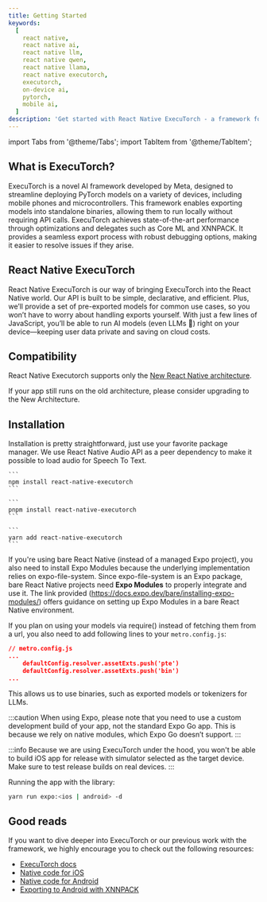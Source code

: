 ```yaml
---
title: Getting Started
keywords:
  [
    react native,
    react native ai,
    react native llm,
    react native qwen,
    react native llama,
    react native executorch,
    executorch,
    on-device ai,
    pytorch,
    mobile ai,
  ]
description: 'Get started with React Native ExecuTorch - a framework for running AI models on-device in your React Native applications.'
---
```


import Tabs from '@theme/Tabs';
import TabItem from '@theme/TabItem';

## What is ExecuTorch?

ExecuTorch is a novel AI framework developed by Meta, designed to streamline deploying PyTorch models on a variety of devices, including mobile phones and microcontrollers. This framework enables exporting models into standalone binaries, allowing them to run locally without requiring API calls. ExecuTorch achieves state-of-the-art performance through optimizations and delegates such as Core ML and XNNPACK. It provides a seamless export process with robust debugging options, making it easier to resolve issues if they arise.

## React Native ExecuTorch

React Native ExecuTorch is our way of bringing ExecuTorch into the React Native world. Our API is built to be simple, declarative, and efficient. Plus, we’ll provide a set of pre-exported models for common use cases, so you won’t have to worry about handling exports yourself. With just a few lines of JavaScript, you’ll be able to run AI models (even LLMs 👀) right on your device—keeping user data private and saving on cloud costs.

## Compatibility

React Native Executorch supports only the [New React Native architecture](https://reactnative.dev/architecture/landing-page).

If your app still runs on the old architecture, please consider upgrading to the New Architecture.

## Installation

Installation is pretty straightforward, just use your favorite package manager. We use React Native Audio API as a peer dependency to make it possible to load audio for Speech To Text.

<Tabs>
  <TabItem value="npm" label="NPM">

    ```
    npm install react-native-executorch
    ```

  </TabItem>
  <TabItem value="pnpm" label="PNPM">
    
    ```
    pnpm install react-native-executorch
    ```

  </TabItem>
  <TabItem value="yarn" label="YARN">

    ```
    yarn add react-native-executorch
    ```

  </TabItem>
</Tabs>

If you're using bare React Native (instead of a managed Expo project), you also need to install Expo Modules because the underlying implementation relies on expo-file-system. Since expo-file-system is an Expo package, bare React Native projects need **Expo Modules** to properly integrate and use it. The link provided (https://docs.expo.dev/bare/installing-expo-modules/) offers guidance on setting up Expo Modules in a bare React Native environment.

If you plan on using your models via require() instead of fetching them from a url, you also need to add following lines to your `metro.config.js`:

```json
// metro.config.js
...
    defaultConfig.resolver.assetExts.push('pte')
    defaultConfig.resolver.assetExts.push('bin')
...
```

This allows us to use binaries, such as exported models or tokenizers for LLMs.

:::caution
When using Expo, please note that you need to use a custom development build of your app, not the standard Expo Go app. This is because we rely on native modules, which Expo Go doesn’t support.
:::

:::info
Because we are using ExecuTorch under the hood, you won't be able to build iOS app for release with simulator selected as the target device. Make sure to test release builds on real devices.
:::

Running the app with the library:

```bash
yarn run expo:<ios | android> -d
```

## Good reads

If you want to dive deeper into ExecuTorch or our previous work with the framework, we highly encourage you to check out the following resources:

- [ExecuTorch docs](https://pytorch.org/executorch/stable/index.html)
- [Native code for iOS](https://medium.com/swmansion/bringing-native-ai-to-your-mobile-apps-with-executorch-part-i-ios-f1562a4556e8?source=user_profile_page---------0-------------250189c98ccf---------------)
- [Native code for Android](https://medium.com/swmansion/bringing-native-ai-to-your-mobile-apps-with-executorch-part-ii-android-29431b6b9f7f?source=user_profile_page---------2-------------b8e3a5cb1c63---------------)
- [Exporting to Android with XNNPACK](https://medium.com/swmansion/exporting-ai-models-on-android-with-xnnpack-and-executorch-3e70cff51c59?source=user_profile_page---------1-------------b8e3a5cb1c63---------------)
